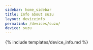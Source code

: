 ```yaml
---
sidebar: home_sidebar
title: Info about suzu
layout: deviceinfo
permalink: /devices/suzu/
device: suzu
---
```

{% include templates/device_info.md %}
